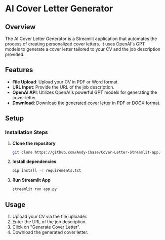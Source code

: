 # AI Cover Letter Generator

## Overview

The AI Cover Letter Generator is a Streamlit application that automates the process of creating personalized cover letters. It uses OpenAI's GPT models to generate a cover letter tailored to your CV and the job description provided.

## Features

- **File Upload**: Upload your CV in PDF or Word format.
- **URL Input**: Provide the URL of the job description.
- **OpenAI API**: Utilizes OpenAI's powerful GPT models for generating the cover letter.
- **Download**: Download the generated cover letter in PDF or DOCX format.

## Setup

### Installation Steps

1. **Clone the repository**
    ```bash
    git clone https://github.com/Andy-Chase/Cover-Letter-Streamlit-app.git
    ```

2. **Install dependencies**
    ```bash
    pip install -r requirements.txt
    ```

3. **Run Streamlit App**
    ```bash
    streamlit run app.py
    ```

## Usage

1. Upload your CV via the file uploader.
2. Enter the URL of the job description.
3. Click on "Generate Cover Letter".
4. Download the generated cover letter.

